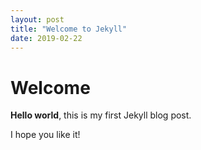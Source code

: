 ```yaml
---
layout: post
title: "Welcome to Jekyll"
date: 2019-02-22
---
```


# Welcome

**Hello world**, this is my first Jekyll blog post.

I hope you like it!
